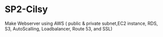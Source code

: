 # SP2-Cilsy
Make Webserver using AWS ( public &amp; private subnet,EC2 instance, RDS, S3, AutoScalling, Loadbalancer, Route 53, and SSL)
